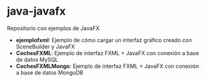 java-javafx
===========
Repositorio con ejemplos de JavaFX

  * **ejemplofxml**: Ejemplo de cómo cargar un interfaz gráfico creado con SceneBuilder y JavaFX
  * **CochesFXML**: Ejemplo de interfaz FXML + JavaFX con conexión a base de datos MySQL
  * **CochesFXMLMongo**: Ejemplo de interfaz FXML + JavaFX con conexión a base de datos MongoDB
